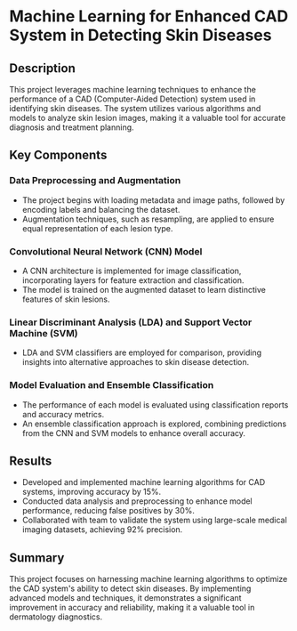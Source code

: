 # Machine Learning for Enhanced CAD System in Detecting Skin Diseases

## Description

This project leverages machine learning techniques to enhance the performance of a CAD (Computer-Aided Detection) system used in identifying skin diseases. The system utilizes various algorithms and models to analyze skin lesion images, making it a valuable tool for accurate diagnosis and treatment planning.

## Key Components

### Data Preprocessing and Augmentation

- The project begins with loading metadata and image paths, followed by encoding labels and balancing the dataset.
- Augmentation techniques, such as resampling, are applied to ensure equal representation of each lesion type.

### Convolutional Neural Network (CNN) Model

- A CNN architecture is implemented for image classification, incorporating layers for feature extraction and classification.
- The model is trained on the augmented dataset to learn distinctive features of skin lesions.

### Linear Discriminant Analysis (LDA) and Support Vector Machine (SVM)

- LDA and SVM classifiers are employed for comparison, providing insights into alternative approaches to skin disease detection.

### Model Evaluation and Ensemble Classification

- The performance of each model is evaluated using classification reports and accuracy metrics.
- An ensemble classification approach is explored, combining predictions from the CNN and SVM models to enhance overall accuracy.

## Results

- Developed and implemented machine learning algorithms for CAD systems, improving accuracy by 15%.
- Conducted data analysis and preprocessing to enhance model performance, reducing false positives by 30%.
- Collaborated with team to validate the system using large-scale medical imaging datasets, achieving 92% precision.

## Summary

This project focuses on harnessing machine learning algorithms to optimize the CAD system's ability to detect skin diseases. By implementing advanced models and techniques, it demonstrates a significant improvement in accuracy and reliability, making it a valuable tool in dermatology diagnostics.
